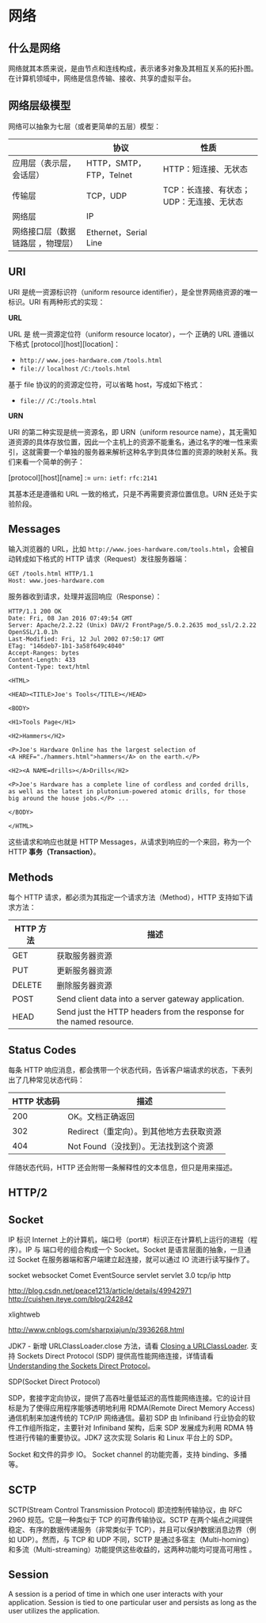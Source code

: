 # 网络

## 什么是网络

网络就其本质来说，是由节点和连线构成，表示诸多对象及其相互关系的拓扑图。在计算机领域中，网络是信息传输、接收、共享的虚拟平台。

## 网络层级模型

网络可以抽象为七层（或者更简单的五层）模型：

|  | 协议 | 性质 |
| ------------- |-------------| -----|
| 应用层（表示层，会话层） | HTTP，SMTP，FTP，Telnet | HTTP：短连接、无状态 |
| 传输层 | TCP，UDP | TCP：长连接、有状态；UDP：无连接、无状态 |
| 网络层 | IP |  |
| 网络接口层（数据链路层 ，物理层）| Ethernet，Serial Line |  |

## URI

URI 是统一资源标识符（uniform resource identifier），是全世界网络资源的唯一标识。URI 有两种形式的实现：

**URL**

URL 是 统一资源定位符（uniform resource locator），一个 正确的 URL 遵循以下格式 [protocol][host][location]：

+ `http://` `www.joes-hardware.com` `/tools.html`
+ `file://` `localhost` `/C:/tools.html`

基于 file 协议的的资源定位符，可以省略 host，写成如下格式：

+ `file://` `/C:/tools.html`

**URN**

URI 的第二种实现是统一资源名，即 URN（uniform resource name），其无需知道资源的具体存放位置，因此一个主机上的资源不能重名，通过名字的唯一性来索引，这就需要一个单独的服务器来解析这种名字到具体位置的资源的映射关系。我们来看一个简单的例子：

[protocol][host][name] := `urn:` `ietf:` `rfc:2141`

其基本还是遵循和 URL 一致的格式，只是不再需要资源位置信息。URN 还处于实验阶段。

## Messages

输入浏览器的 URL，比如 `http://www.joes-hardware.com/tools.html`，会被自动转成如下格式的 HTTP 请求（Request）发往服务器端：

```HTTP
GET /tools.html HTTP/1.1
Host: www.joes-hardware.com
```

服务器收到请求，处理并返回响应（Response）：

```HTTP
HTTP/1.1 200 OK
Date: Fri, 08 Jan 2016 07:49:54 GMT
Server: Apache/2.2.22 (Unix) DAV/2 FrontPage/5.0.2.2635 mod_ssl/2.2.22 OpenSSL/1.0.1h
Last-Modified: Fri, 12 Jul 2002 07:50:17 GMT
ETag: "146deb7-1b1-3a58f649c4040"
Accept-Ranges: bytes
Content-Length: 433
Content-Type: text/html

<HTML>

<HEAD><TITLE>Joe's Tools</TITLE></HEAD>

<BODY>

<H1>Tools Page</H1>

<H2>Hammers</H2>

<P>Joe's Hardware Online has the largest selection of
<A HREF="./hammers.html">hammers</A> on the earth.</P>

<H2><A NAME=drills></A>Drills</H2>

<P>Joe's Hardware has a complete line of cordless and corded drills,
as well as the latest in plutonium-powered atomic drills, for those
big around the house jobs.</P> ...

</BODY>

</HTML>
```

这些请求和响应也就是 HTTP Messages，从请求到响应的一个来回，称为一个 HTTP **事务（Transaction）**。

## Methods

每个 HTTP 请求，都必须为其指定一个请求方法（Method），HTTP 支持如下请求方法：

| HTTP 方法 | 描述 |
| ------------- |-------------|
| GET | 获取服务器资源 |
| PUT | 更新服务器资源 |
| DELETE | 删除服务器资源 |
| POST | Send client data into a server gateway application. |
| HEAD | Send just the HTTP headers from the response for the named resource. |

## Status Codes

每条 HTTP 响应消息，都会携带一个状态代码，告诉客户端请求的状态，下表列出了几种常见状态代码：

| HTTP 状态码 | 描述 |
| ------------- |-------------|
| 200 | OK。文档正确返回 |
| 302 | Redirect（重定向）。到其他地方去获取资源 |
| 404 | Not Found（没找到）。无法找到这个资源 |

伴随状态代码，HTTP 还会附带一条解释性的文本信息，但只是用来描述。

## HTTP/2

## Socket

IP 标识 Internet 上的计算机，端口号（port#）标识正在计算机上运行的进程（程序）。IP 与 端口号的组合构成一个 Socket。Socket 是语言层面的抽象，一旦通过 Socket 在服务器端和客户端建立起连接，就可以通过 IO 流进行读写操作了。

socket websocket Comet EventSource servlet servlet 3.0 tcp/ip http

http://blog.csdn.net/peace1213/article/details/49942971
http://cuishen.iteye.com/blog/242842

xlightweb

http://www.cnblogs.com/sharpxiajun/p/3936268.html

JDK7 -
新增 URLClassLoader.close 方法，请看 [Closing a URLClassLoader](http://download.oracle.com/javase/7/docs/technotes/guides/net/ClassLoader.html).
支持 Sockets Direct Protocol (SDP) 提供高性能网络连接，详情请看 [Understanding the Sockets Direct Protocol](http://download.oracle.com/javase/tutorial/sdp/sockets/index.html)。

SDP(Socket Direct Protocol)

SDP，套接字定向协议，提供了高吞吐量低延迟的高性能网络连接。它的设计目标是为了使得应用程序能够透明地利用 RDMA(Remote Direct Memory Access) 通信机制来加速传统的 TCP/IP 网络通信。最初 SDP 由 Infiniband 行业协会的软件工作组所指定，主要针对 Infiniband 架构，后来 SDP 发展成为利用 RDMA 特性进行传输的重要协议。JDK7 这次实现 Solaris 和 Linux 平台上的 SDP。

Socket 和文件的异步 IO。
Socket channel 的功能完善，支持 binding、多播等。

## SCTP

SCTP(Stream Control Transmission Protocol) 即流控制传输协议，由 RFC 2960 规范。它是一种类似于 TCP 的可靠传输协议。SCTP 在两个端点之间提供稳定、有序的数据传递服务（非常类似于 TCP），并且可以保护数据消息边界（例如 UDP）。然而，与 TCP 和 UDP 不同，SCTP 是通过多宿主（Multi-homing）和多流（Multi-streaming）功能提供这些收益的，这两种功能均可提高可用性 。

## Session

A session is a period of time in which one user interacts with your application. Session is tied to one particular user and persists as long as the user utilizes the application.
